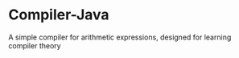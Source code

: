 # Compiler-Java
A simple compiler for arithmetic expressions, designed for learning compiler theory
